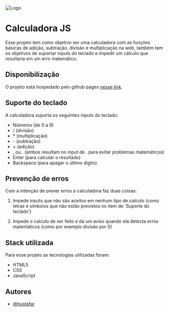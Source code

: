![Logo](https://hustafar.github.io/calculadora-js/logo-calculadora.jpg)

# Calculadora JS

Esse projeto tem como objetivo ser uma calculadora com as funções básicas de adição, subtração, divisão e multiplicação na web, também tem os objetivos de suportar inputs do teclado e impedir um cálculo que resultaria em um erro matemático.

## Disponibilização

O projeto está hospedado pelo github pages [nesse link](https://hustafar.github.io/calculadora-js/).

## Suporte do teclado

A calculadora suporta os seguintes inputs do teclado:

- Números (de 0 a 9)
- / (divisão)
- \* (multiplicação)
- \- (subtração)
- \+ (adição)
- , ou . (ambos resultam no input de . para evitar problemas matemáticos)
- Enter (para calcular o resultado)
- Backspace (para apagar o último digito)

## Prevenção de erros

Com a intenção de prever erros a calculadora faz duas coisas:

1. Impede inputs que não são aceitos em nenhum tipo de calculo (como letras e símbolos que não estão previstos no item de 'Suporte do teclado')

2. Impede o calculo de ser feito e da um aviso quando ela detecta erros matemáticos (como por exemplo divisão por 0)

## Stack utilizada

Para esse projeto as tecnologias utilizadas foram:

- HTML5
- CSS
- JavaScript

## Autores

- [@hustafar](https://github.com/hustafar)

